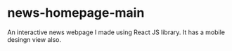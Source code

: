 # news-homepage-main
An interactive news webpage I made using React JS library. It has a mobile desingn view also.  
